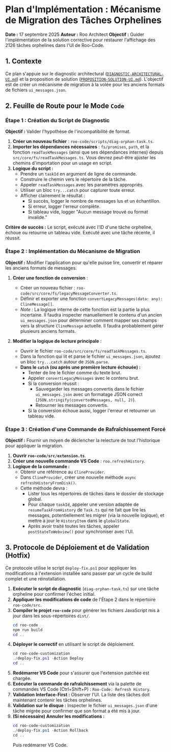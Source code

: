 # Plan d'Implémentation : Mécanisme de Migration des Tâches Orphelines

**Date :** 17 septembre 2025
**Auteur :** Roo Architect
**Objectif :** Guider l'implémentation de la solution corrective pour restaurer l'affichage des 2126 tâches orphelines dans l'UI de Roo-Code.

## 1. Contexte

Ce plan s'appuie sur le diagnostic architectural ([`DIAGNOSTIC-ARCHITECTURAL-UI.md`](DIAGNOSTIC-ARCHITECTURAL-UI.md)) et la proposition de solution ([`PROPOSITION-SOLUTION-UI.md`](PROPOSITION-SOLUTION-UI.md)). L'objectif est de créer un mécanisme de migration à la volée pour les anciens formats de fichiers `ui_messages.json`.

## 2. Feuille de Route pour le Mode `Code`

### Étape 1 : Création du Script de Diagnostic

**Objectif :** Valider l'hypothèse de l'incompatibilité de format.

1.  **Créer un nouveau fichier** : `roo-code/scripts/diag-orphan-task.ts`.
2.  **Importer les dépendances nécessaires** : `fs/promises`, `path`, et la fonction `readTaskMessages` (ainsi que ses dépendances internes) depuis `src/core/fs/readTaskMessages.ts`. Vous devrez peut-être ajuster les chemins d'importation pour un usage en script.
3.  **Logique du script :**
    *   Prendre un `taskId` en argument de ligne de commande.
    *   Construire le chemin vers le répertoire de la tâche.
    *   Appeler `readTaskMessages` avec les paramètres appropriés.
    *   Utiliser un bloc `try...catch` pour capturer toute erreur.
    *   Afficher clairement le résultat :
        *   Si succès, logger le nombre de messages lus et un échantillon.
        *   Si erreur, logger l'erreur complète.
        *   Si tableau vide, logger "Aucun message trouvé ou format invalide."

**Critère de succès :** Le script, exécuté avec l'ID d'une tâche orpheline, échoue ou retourne un tableau vide. Exécuté avec une tâche récente, il réussit.

### Étape 2 : Implémentation du Mécanisme de Migration

**Objectif :** Modifier l'application pour qu'elle puisse lire, convertir et réparer les anciens formats de messages.

1.  **Créer une fonction de conversion** :
    *   Créer un nouveau fichier : `roo-code/src/core/fs/legacyMessageConverter.ts`.
    *   Définir et exporter une fonction `convertLegacyMessages(data: any): ClineMessage[]`.
    *   *Note :* La logique interne de cette fonction est la partie la plus incertaine. Il faudra inspecter manuellement le contenu d'un ancien `ui_messages.json` pour déterminer comment mapper ses champs vers la structure `ClineMessage` actuelle. Il faudra probablement gérer plusieurs anciens formats.

2.  **Modifier la logique de lecture principale** :
    *   Ouvrir le fichier `roo-code/src/core/fs/readTaskMessages.ts`.
    *   Dans la fonction qui lit et parse le fichier `ui_messages.json`, ajoutez un bloc `try...catch` autour de `JSON.parse`.
    *   **Dans le `catch` (ou après une première lecture échouée) :**
        *   Tenter de lire le fichier comme du texte brut.
        *   Appeler `convertLegacyMessages` avec le contenu brut.
        *   Si la conversion réussit :
            *   Sauvegarder les messages convertis dans le fichier `ui_messages.json` avec un formatage JSON correct (`JSON.stringify(convertedMessages, null, 2)`).
            *   Retourner les messages convertis.
        *   Si la conversion échoue aussi, logger l'erreur et retourner un tableau vide.

### Étape 3 : Création d'une Commande de Rafraîchissement Forcé

**Objectif :** Fournir un moyen de déclencher la relecture de tout l'historique pour appliquer la migration.

1.  **Ouvrir `roo-code/src/extension.ts`**.
2.  **Créer une nouvelle commande VS Code** : `roo.refreshHistory`.
3.  **Logique de la commande :**
    *   Obtenir une référence au `ClineProvider`.
    *   Dans `ClineProvider`, créer une nouvelle méthode `async refreshHistoryFromDisk()`.
    *   Cette méthode devra :
        *   Lister tous les répertoires de tâches dans le dossier de stockage global.
        *   Pour chaque `taskId`, appeler une version adaptée de `resumeTaskFromHistory` de `Task.ts` qui ne fait que lire les messages, potentiellement les migrer (via la nouvelle logique), et mettre à jour le `HistoryItem` dans le `globalState`.
        *   Après avoir traité toutes les tâches, appeler `postStateToWebview()` pour synchroniser avec l'UI.

## 3. Protocole de Déploiement et de Validation (Hotfix)

Ce protocole utilise le script `deploy-fix.ps1` pour appliquer les modifications à l'extension installée sans passer par un cycle de build complet et une réinstallation.

1.  **Exécuter le script de diagnostic** (`diag-orphan-task.ts`) sur une tâche orpheline pour confirmer l'échec initial.
2.  **Appliquer les modifications de code** de l'Étape 2 dans le répertoire `roo-code/src`.
3.  **Compiler le projet `roo-code`** pour générer les fichiers JavaScript mis à jour dans les sous-répertoires `dist/`.
    ```powershell
    cd roo-code
    npm run build
    cd ..
    ```
4.  **Déployer le correctif** en utilisant le script de déploiement.
    ```powershell
    cd roo-code-customization
    ./deploy-fix.ps1 -Action Deploy
    cd ..
    ```
5.  **Redémarrer VS Code** pour s'assurer que l'extension patchée est chargée.
6.  **Exécuter la commande de rafraîchissement** via la palette de commandes VS Code (Ctrl+Shift+P) : `Roo-Code: Refresh History`.
7.  **Validation Interface-First :** Observer l'UI. La liste des tâches doit maintenant contenir les tâches orphelines.
8.  **Validation sur le disque :** Inspecter le fichier `ui_messages.json` d'une tâche migrée pour confirmer que son format a été mis à jour.
9.  **(Si nécessaire) Annuler les modifications :**
    ```powershell
    cd roo-code-customization
    ./deploy-fix.ps1 -Action Rollback
    cd ..
    ```
    Puis redémarrer VS Code.